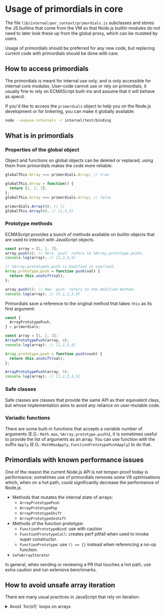 # Usage of primordials in core

The file `lib/internal/per_context/primordials.js` subclasses and stores the JS
builtins that come from the VM so that Node.js builtin modules do not need to
later look these up from the global proxy, which can be mutated by users.

Usage of primordials should be preferred for any new code, but replacing current
code with primordials should be done with care.

## How to access primordials

The primordials is meant for internal use only, and is only accessible for
internal core modules. User-code cannot use or rely on primordials, it usually
fine to rely on ECMAScript built-ins and assume that it will behave as specd.

If you'd like to access the `primordials` object to help you on the Node.js
development or for tinkering, you can make it globally available:

```bash
node --expose-internals -r internal/test/binding
```

## What is in primordials

### Properties of the global object

Object and functions on global objects can be deleted or replaced, using them
from primordials makes the code more reliable:

```js
globalThis.Array === primordials.Array; // true

globalThis.Array = function() {
  return [1, 2, 3];
};
globalThis.Array === primordials.Array; // false

primordials.Array(0); // []
globalThis.Array(0); // [1,2,3]
```

### Prototype methods

ECMAScript provides a bunch of methods available on builtin objects that are
used to interact with JavaScript objects.

```js
const array = [1, 2, 3];
array.push(4); // Here `push` refers to %Array.prototype.push%.
console.log(array); // [1,2,3,4]

// %Array.prototype%.push is modified in userland.
Array.prototype.push = function push(val) {
  return this.unshift(val);
};

array.push(5); // Now `push` refers to the modified method.
console.log(array); // [5,1,2,3,4]
```

Primordials save a reference to the original method that takes `this` as its
first argument:

```js
const {
  ArrayPrototypePush,
} = primordials;

const array = [1, 2, 3];
ArrayPrototypePush(array, 4);
console.log(array); // [1,2,3,4]

Array.prototype.push = function push(vush) {
  return this.unshift(val);
};

ArrayPrototypePush(array, 5);
console.log(array); // [1,2,3,4,5]
```

### Safe classes

Safe classes are classes that provide the same API as their equivalent class,
but whose implementation aims to avoid any reliance on user-mutable code.

### Variadic functions

There are some built-in functions that accepts a variable number of arguments
(E.G.: `Math.max`, `%Array.prototype.push%`), it is sometimes useful to provide
the list of arguments as an array. You can use function with the suffix `Apply`
(E.G.: `MathMaxApply`, `FunctionPrototypePushApply`) to do that.

## Primordials with known performance issues

One of the reason the current Node.js API is not temper-proof today is
performance: sometimes use of primordials removes some V8 optimisations which,
when on a hot path, could significantly decrease the performance of Node.js.

* Methods that mutates the internal state of arrays:
  * `ArrayPrototypePush`
  * `ArrayPrototypePop`
  * `ArrayPrototypeShift`
  * `ArrayPrototypeUnshift`
* Methods of the function prototype:
  * `FunctionPrototypeBind`: use with caution
  * `FunctionPrototypeCall`: creates perf pitfall when used to invoke super
    constructor.
  * `FunctionPrototype`: use `() => {}` instead when referencing a no-op
    function.
* `SafeArrayIterator`

In general, when sending or reviewing a PR that touches a hot path, use extra
caution and run extensive benchmarks.

## How to avoid unsafe array iteration

There are many usual practices in JavaScript that rely on iteration.

<details>

<summary>Avoid `for(of)` loops on arrays</summary>

```js
for (const item of array) {
  console.log(item);
}
```

This is code can be de-sugared to:

```js
{
  // 1. Lookup @@iterator property on `array` (user-mutable if user provided).
  // 2. Lookup @@iterator property on %Array.prototype% (user-mutable).
  // 3. Call that function.
  const iterator = array[Symbol.iterator]();
  // 1. Lookup `next` property on `iterator` (doesn't exist).
  // 2. Lookup `next` property on %ArrayIteratorPrototype% (user-mutable).
  // 3. Call that function.
  let { done, value: item } = iterator.next();
  while (!done) {
    console.log(item);
    // Repeat.
    ({ done, value: item } = iterator.next());
  }
}
```

Instead, you can use the old-style but still very performant `for(;;)` loop:

```js
for (let i = 0; i < array.length; i++) {
  console.log(item);
}
```

This only applies if you are working with a genuine array (or array-like
object), if you are instead expecting any iterator, `for(of)` loop may be the
correct syntax to use.

<details>

<summary>Avoid array destructuring assignment on arrays</summary>

```js
const [first, second] = array;
```

This is roughly equivalent to:

```js
// 1. Lookup @@iterator property on `array` (user-mutable if user provided).
// 2. Lookup @@iterator property on %Array.prototype% (user-mutable).
// 3. Call that function.
const iterator = array[Symbol.iterator]();
// 1. Lookup `next` property on `iterator` (doesn't exist).
// 2. Lookup `next` property on %ArrayIteratorPrototype% (user-mutable).
// 3. Call that function.
const first = iterator.next().value;
// Repeat.
const second = iterator.next().value;
```

Instead you can use object destructuring:

```js
const { 0: first, 1: second } = array;
```

or

```js
const first = array[0];
const second = array[1];
```

This only applies if you are working with a genuine array (or array-like
object), if you are instead expecting any iterator, array destructuring is the
correct syntax to use.

</details>

<details>

<summary>Avoid spread operator on arrays</summary>

```js
// 1. Lookup @@iterator property on `array` (user-mutable if user provided).
// 2. Lookup @@iterator property on %Array.prototype% (user-mutable).
// 3. Lookup `next` property on %ArrayIteratorPrototype% (user-mutable).
const arrayCopy = [...array];
func(...array);
```

Instead you can use other ECMAScript features to achieve the same result:

```js
const arrayCopy = ArrayPrototypeSlice(array); // fastest: https://jsben.ch/roLVC
ReflectApply(func, null, array);
```

</details>

<details>

<summary>`%Promise.all%` iterate over an array</summary>

```js
// 1. Lookup @@iterator property on `array` (user-mutable if user provided).
// 2. Lookup @@iterator property on %Array.prototype% (user-mutable).
// 3. Lookup `next` property on %ArrayIteratorPrototype% (user-mutable).
PromiseAll(array); // unsafe

PromiseAll(new SafeArrayIterator(array)); // safe
```

</details>

<details>

<summary>`%Map%` and `%Set%` constructors iterate over an array</summary>

```js
// 1. Lookup @@iterator property on %Array.prototype% (user-mutable).
// 2. Lookup `next` property on %ArrayIteratorPrototype% (user-mutable).
const set = new SafeSet([1, 2, 3]);
```

```js
const set = new SafeSet();
set.add(1).add(2).add(3);
```

</details>
